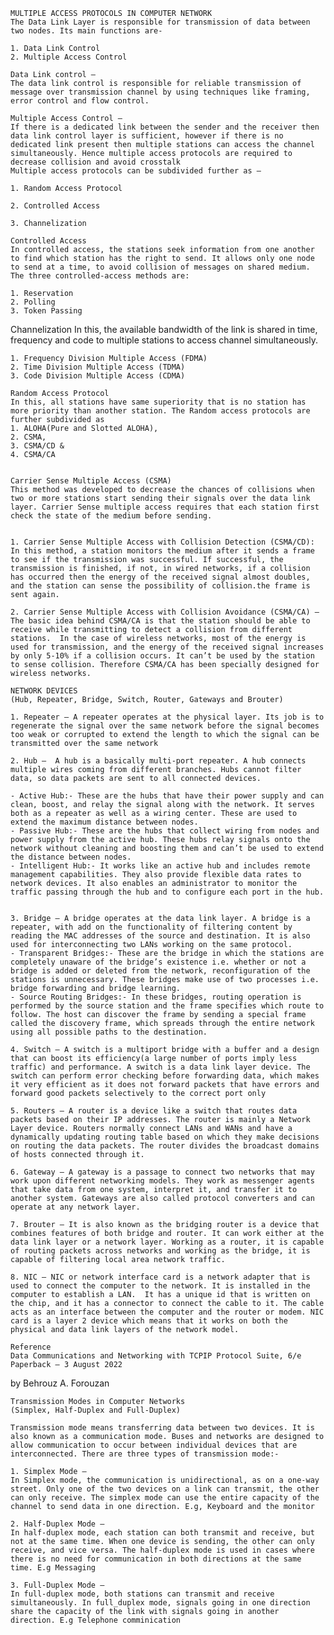     MULTIPLE ACCESS PROTOCOLS IN COMPUTER NETWORK
    The Data Link Layer is responsible for transmission of data between two nodes. Its main functions are- 

    1. Data Link Control
    2. Multiple Access Control

    Data Link control – 
    The data link control is responsible for reliable transmission of message over transmission channel by using techniques like framing, error control and flow control.

    Multiple Access Control – 
    If there is a dedicated link between the sender and the receiver then data link control layer is sufficient, however if there is no dedicated link present then multiple stations can access the channel simultaneously. Hence multiple access protocols are required to decrease collision and avoid crosstalk
    Multiple access protocols can be subdivided further as – 

    1. Random Access Protocol

    2. Controlled Access

    3. Channelization

    Controlled Access
    In controlled access, the stations seek information from one another to find which station has the right to send. It allows only one node to send at a time, to avoid collision of messages on shared medium. The three controlled-access methods are:

    1. Reservation
    2. Polling
    3. Token Passing

   Channelization
    In this, the available bandwidth of the link is shared in time, frequency and code to multiple stations to access channel simultaneously. 

    1. Frequency Division Multiple Access (FDMA)
    2. Time Division Multiple Access (TDMA)
    3. Code Division Multiple Access (CDMA)

    Random Access Protocol
    In this, all stations have same superiority that is no station has more priority than another station. The Random access protocols are further subdivided as 
    1. ALOHA(Pure and Slotted ALOHA), 
    2. CSMA, 
    3. CSMA/CD & 
    4. CSMA/CA


    Carrier Sense Multiple Access (CSMA)
    This method was developed to decrease the chances of collisions when two or more stations start sending their signals over the data link layer. Carrier Sense multiple access requires that each station first check the state of the medium before sending.


    1. Carrier Sense Multiple Access with Collision Detection (CSMA/CD):
    In this method, a station monitors the medium after it sends a frame to see if the transmission was successful. If successful, the transmission is finished, if not, in wired networks, if a collision has occurred then the energy of the received signal almost doubles, and the station can sense the possibility of collision.the frame is sent again. 

    2. Carrier Sense Multiple Access with Collision Avoidance (CSMA/CA) –
    The basic idea behind CSMA/CA is that the station should be able to receive while transmitting to detect a collision from different stations.  In the case of wireless networks, most of the energy is used for transmission, and the energy of the received signal increases by only 5-10% if a collision occurs. It can’t be used by the station to sense collision. Therefore CSMA/CA has been specially designed for wireless networks. 

    NETWORK DEVICES
    (Hub, Repeater, Bridge, Switch, Router, Gateways and Brouter)

    1. Repeater – A repeater operates at the physical layer. Its job is to regenerate the signal over the same network before the signal becomes too weak or corrupted to extend the length to which the signal can be transmitted over the same network

    2. Hub –  A hub is a basically multi-port repeater. A hub connects multiple wires coming from different branches. Hubs cannot filter data, so data packets are sent to all connected devices. 
    
    - Active Hub:- These are the hubs that have their power supply and can clean, boost, and relay the signal along with the network. It serves both as a repeater as well as a wiring center. These are used to extend the maximum distance between nodes.
    - Passive Hub:- These are the hubs that collect wiring from nodes and power supply from the active hub. These hubs relay signals onto the network without cleaning and boosting them and can’t be used to extend the distance between nodes.
    - Intelligent Hub:- It works like an active hub and includes remote management capabilities. They also provide flexible data rates to network devices. It also enables an administrator to monitor the traffic passing through the hub and to configure each port in the hub.


    3. Bridge – A bridge operates at the data link layer. A bridge is a repeater, with add on the functionality of filtering content by reading the MAC addresses of the source and destination. It is also used for interconnecting two LANs working on the same protocol.
    - Transparent Bridges:- These are the bridge in which the stations are completely unaware of the bridge’s existence i.e. whether or not a bridge is added or deleted from the network, reconfiguration of the stations is unnecessary. These bridges make use of two processes i.e. bridge forwarding and bridge learning.
    - Source Routing Bridges:- In these bridges, routing operation is performed by the source station and the frame specifies which route to follow. The host can discover the frame by sending a special frame called the discovery frame, which spreads through the entire network using all possible paths to the destination.

    4. Switch – A switch is a multiport bridge with a buffer and a design that can boost its efficiency(a large number of ports imply less traffic) and performance. A switch is a data link layer device. The switch can perform error checking before forwarding data, which makes it very efficient as it does not forward packets that have errors and forward good packets selectively to the correct port only

    5. Routers – A router is a device like a switch that routes data packets based on their IP addresses. The router is mainly a Network Layer device. Routers normally connect LANs and WANs and have a dynamically updating routing table based on which they make decisions on routing the data packets. The router divides the broadcast domains of hosts connected through it.

    6. Gateway – A gateway is a passage to connect two networks that may work upon different networking models. They work as messenger agents that take data from one system, interpret it, and transfer it to another system. Gateways are also called protocol converters and can operate at any network layer.

    7. Brouter – It is also known as the bridging router is a device that combines features of both bridge and router. It can work either at the data link layer or a network layer. Working as a router, it is capable of routing packets across networks and working as the bridge, it is capable of filtering local area network traffic.

    8. NIC – NIC or network interface card is a network adapter that is used to connect the computer to the network. It is installed in the computer to establish a LAN.  It has a unique id that is written on the chip, and it has a connector to connect the cable to it. The cable acts as an interface between the computer and the router or modem. NIC card is a layer 2 device which means that it works on both the physical and data link layers of the network model. 

    Reference
    Data Communications and Networking with TCPIP Protocol Suite, 6/e Paperback – 3 August 2022
by Behrouz A. Forouzan 

    Transmission Modes in Computer Networks 
    (Simplex, Half-Duplex and Full-Duplex)

    Transmission mode means transferring data between two devices. It is also known as a communication mode. Buses and networks are designed to allow communication to occur between individual devices that are interconnected. There are three types of transmission mode:- 

    1. Simplex Mode –
    In Simplex mode, the communication is unidirectional, as on a one-way street. Only one of the two devices on a link can transmit, the other can only receive. The simplex mode can use the entire capacity of the channel to send data in one direction. E.g, Keyboard and the monitor

    2. Half-Duplex Mode –
    In half-duplex mode, each station can both transmit and receive, but not at the same time. When one device is sending, the other can only receive, and vice versa. The half-duplex mode is used in cases where there is no need for communication in both directions at the same time. E.g Messaging

    3. Full-Duplex Mode –
    In full-duplex mode, both stations can transmit and receive simultaneously. In full_duplex mode, signals going in one direction share the capacity of the link with signals going in another direction. E.g Telephone comminication








